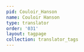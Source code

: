 ```yaml
---
pid: Couloir_Hanson
name: Couloir Hanson
type: translator
order: '031'
layout: tagpage
collection: translator_tags
---
```

